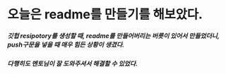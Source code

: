 # 오늘은 readme를 만들기를 해보았다.
##### 깃헙 resipotory를 생성할 때, readme를 만들어버리는 버릇이 있어서 만들었더니, push구문을 넣을 때 매우 힘든 상황이 생겼다.
##### 다행히도 멘토님이 잘 도와주셔서 해결할 수 있었다.